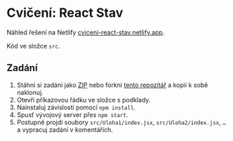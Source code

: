 # Cvičení: React Stav

Náhled řešení na Netlify [cviceni-react-stav.netlify.app](https://cviceni-react-stav.netlify.app/).

Kód ve složce `src`.

## Zadání

1. Stáhni si zadání jako [ZIP](https://github.com/Czechitas-podklady-WEB/Cviceni-React-stav/archive/zadani.zip) nebo forkni [tento repozitář](https://github.com/Czechitas-podklady-WEB/Cviceni-React-stav) a kopii k sobě naklonuj.
1. Otevři příkazovou řádku ve složce s podklady.
1. Nainstaluj závislosti pomocí `npm install`.
1. Spusť vývojový server přes `npm start`.
1. Postupně projdi soubory `src/Uloha1/index.jsx`, `src/Uloha2/index.jsx`, `…` a vypracuj zadání v komentářích.
